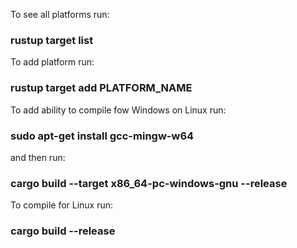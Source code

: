 To see all platforms run:
### rustup target list

To add platform run:
### rustup target add PLATFORM_NAME

To add ability to compile fow Windows on Linux run:
### sudo apt-get install gcc-mingw-w64

and then run:
### cargo build --target x86_64-pc-windows-gnu --release

To compile for Linux run:
### cargo build --release
